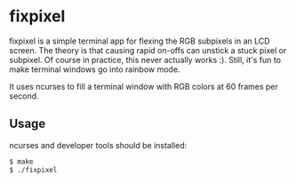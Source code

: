 fixpixel
========

fixpixel is a simple terminal app for flexing the RGB subpixels in an LCD
screen. The theory is that causing rapid on-offs can unstick a stuck pixel
or subpixel. Of course in practice, this never actually works :). Still,
it's fun to make terminal windows go into rainbow mode.

It uses ncurses to fill a terminal window with RGB colors at 60 frames per second.

Usage
-----

ncurses and developer tools should be installed:

```bash
$ make
$ ./fixpixel
```
